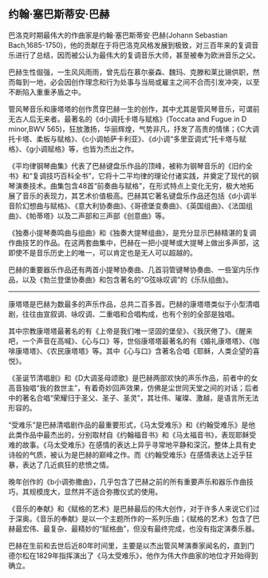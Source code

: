 
## 约翰·塞巴斯蒂安·巴赫

巴洛克时期最伟大的作曲家是约翰·塞巴斯蒂安·巴赫(Johann Sebastian Bach,1685-1750)，他的贡献在于将巴洛克风格发展到极致，对三百年来的复调音乐进行了总结，因而被公认为最伟大的复调音乐大师，甚至被奉为欧洲音乐之父。

巴赫生性倔强，一生风风雨雨，曾先后在慕尔豪森、魏玛、克滕和莱比锡供职，然而每到一地，必会因创作理念和行为处事与当局或雇主之间不合而引发冲突，以至不断陷入重重矛盾之中。

管风琴音乐和康塔塔的创作贯穿巴赫一生的创作，其中尤其是管风琴音乐，可谓前无古人后无来者。最著名的《d小调托卡塔与赋格》(Toccata and Fugue in D minor,BWV 565)，狂放激扬，华丽辉煌，气势非凡，抒发了高贵的情愫；《C大调托卡塔、柔板与赋格》、《c小调帕萨卡利亚》、《d小调“多里亚调式”托卡塔与赋格》、《g小调赋格》等，也皆为杰出之作。

《平均律钢琴曲集》代表了巴赫键盘乐作品的顶峰，被称为钢琴音乐的《旧约全书》和“复调技巧百科全书”，它将十二平均律的理论付诸实践，并奠定了现代的钢琴演奏技术。曲集包含48首“前奏曲与赋格”，在形式特点上变化无穷，极大地拓展了音乐的表现力，其艺术价值极高。巴赫其它著名键盘乐作品还包括《d小调半音阶幻想曲与赋格》、《意大利协奏曲》、《哥德堡变奏曲》、《英国组曲》、《法国组曲》、《帕蒂塔》以及二声部和三声部《创意曲》等。

《独奏小提琴奏鸣曲与组曲》和《独奏大提琴组曲》，是充分显示巴赫精湛的复调作曲技艺的作品。在这两套曲集中，巴赫在一把小提琴或大提琴上做出多声部，这即使不是音乐历史上的唯一，可以肯定也是无人可以超越的。

巴赫的重要器乐作品还有两首小提琴协奏曲、几首羽管键琴协奏曲、一些室内乐作品，以及《勃兰登堡协奏曲》和包含著名的“G弦咏叹调”的《乐队组曲》。

---

康塔塔是巴赫为数最多的声乐作品，总共二百多首。巴赫的康塔塔类似于小型清唱剧，往往由宣叙调、咏叹调、二重唱和合唱构成，也有个别的全部是独唱。

其中宗教康塔塔最著名的有《上帝是我们唯一坚固的堡垒》、《我厌倦了》、《醒来吧，一个声音在高喊》、《心与口》等，世俗康塔塔最著名的有《婚礼康塔塔》、《咖啡康塔塔》、《农民康塔塔》等。其中《心与口》含著名合唱《耶稣，人类企望的喜悦》。

《圣诞节清唱剧》和《D大调圣母颂歌》是巴赫两部欢快的声乐作品，前者中的女高音独唱“我的救世主”，有着奇妙回声效果，仿佛是尘世同天堂之间的对话；后者中的著名合唱“荣耀归于圣父、圣子、圣灵”，其壮伟、璀璨、激越，是语言所无法形容的。

“受难乐”是巴赫清唱剧作品的最重要形式，《马太受难乐》和《约翰受难乐》是他此类作品中最杰出的，分别取材自《约翰福音书》和《马太福音书》，表现耶稣受难的故事。《马太受难乐》在感情的表达上异乎寻常地平静和深沉，整体上具有史诗般的气质，被认为是巴赫的巅峰之作。而《约翰受难乐》在感情表达上近乎狂暴，表达了几近疯狂的悲愤之情。

晚年创作的《b小调弥撒曲》，几乎包含了巴赫之前的所有重要声乐和器乐作曲技巧，其规模庞大，显然并不适合弥撒仪式的使用。

《音乐的奉献》和《赋格的艺术》是巴赫最后的伟大创作，对于许多人来说它们过于深奥。《音乐的奉献》是以一个主题所作的一系列乐曲；《赋格的艺术》包含了巴赫最宏伟、最复杂、最精妙的“赋格曲”，但没有最终完成，也没有指定演奏乐器。

巴赫在生前和去世后近80年时间里，主要是以杰出管风琴演奏家闻名的，直到门德尔松在1829年指挥演出了《马太受难乐》，他作为伟大作曲家的地位才开始得到确立。